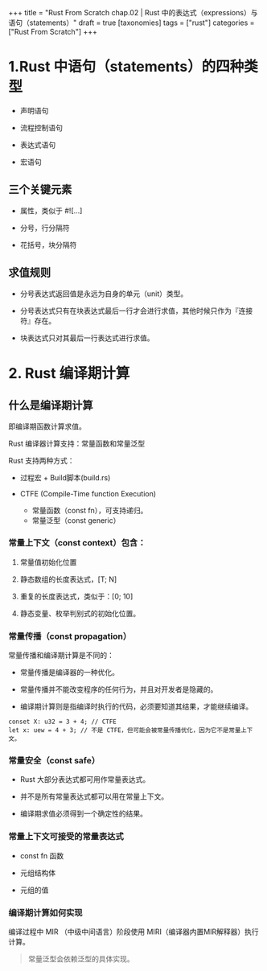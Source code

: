 +++
title = "Rust From Scratch chap.02 | Rust 中的表达式（expressions）与语句（statements）"
draft = true
[taxonomies]
tags = ["rust"]
categories = ["Rust From Scratch"]
+++


# 1.Rust 中语句（statements）的四种类型

- 声明语句

- 流程控制语句

- 表达式语句

- 宏语句

## 三个关键元素

- 属性，类似于 #![...]

- 分号，行分隔符

- 花括号，块分隔符

## 求值规则

- 分号表达式返回值是永远为自身的单元（unit）类型。

- 分号表达式只有在块表达式最后一行才会进行求值，其他时候只作为『连接符』存在。

- 块表达式只对其最后一行表达式进行求值。


# 2. Rust 编译期计算

## 什么是编译期计算

即编译期函数计算求值。

Rust 编译器计算支持：常量函数和常量泛型

Rust 支持两种方式：

- 过程宏 + Build脚本(build.rs)

- CTFE (Compile-Time function Execution)

    - 常量函数（const fn），可支持递归。
    - 常量泛型（const generic）

### 常量上下文（const context）包含：

1. 常量值初始化位置

2. 静态数组的长度表达式，[T; N]

3. 重复的长度表达式，类似于：[0; 10]

4. 静态变量、枚举判别式的初始化位置。

### 常量传播（const propagation）

常量传播和编译期计算是不同的：

- 常量传播是编译器的一种优化。

- 常量传播并不能改变程序的任何行为，并且对开发者是隐藏的。

- 编译期计算则是指编译时执行的代码，必须要知道其结果，才能继续编译。

```
conset X: u32 = 3 + 4; // CTFE 
let x: uew = 4 + 3; // 不是 CTFE，但可能会被常量传播优化，因为它不是常量上下文。
```

### 常量安全（const safe）

- Rust 大部分表达式都可用作常量表达式。

- 并不是所有常量表达式都可以用在常量上下文。

- 编译期求值必须得到一个确定性的结果。

### 常量上下文可接受的常量表达式

- const fn 函数

- 元组结构体

- 元组的值

### 编译期计算如何实现

编译过程中 MIR （中级中间语言）阶段使用 MIRI（编译器内置MIR解释器）执行计算。

> 常量泛型会依赖泛型的具体实现。


